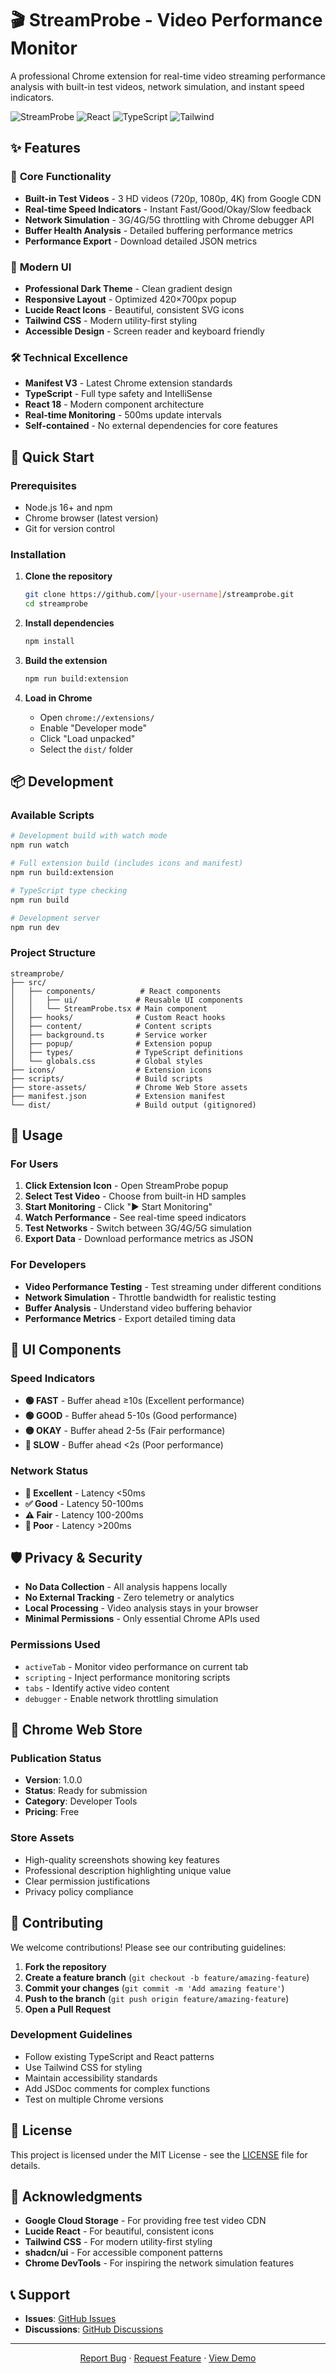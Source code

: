 # 🎬 StreamProbe - Video Performance Monitor

A professional Chrome extension for real-time video streaming performance analysis with built-in test videos, network simulation, and instant speed indicators.

![StreamProbe](https://img.shields.io/badge/Chrome-Extension-4285F4?style=for-the-badge&logo=google-chrome&logoColor=white)
![React](https://img.shields.io/badge/React-18.2.0-61DAFB?style=for-the-badge&logo=react&logoColor=white)
![TypeScript](https://img.shields.io/badge/TypeScript-5.2.2-3178C6?style=for-the-badge&logo=typescript&logoColor=white)
![Tailwind](https://img.shields.io/badge/Tailwind-3.4.17-06B6D4?style=for-the-badge&logo=tailwindcss&logoColor=white)

## ✨ Features

### 🎯 **Core Functionality**
- **Built-in Test Videos** - 3 HD videos (720p, 1080p, 4K) from Google CDN
- **Real-time Speed Indicators** - Instant Fast/Good/Okay/Slow feedback
- **Network Simulation** - 3G/4G/5G throttling with Chrome debugger API
- **Buffer Health Analysis** - Detailed buffering performance metrics
- **Performance Export** - Download detailed JSON metrics

### 🎨 **Modern UI**
- **Professional Dark Theme** - Clean gradient design
- **Responsive Layout** - Optimized 420×700px popup
- **Lucide React Icons** - Beautiful, consistent SVG icons
- **Tailwind CSS** - Modern utility-first styling
- **Accessible Design** - Screen reader and keyboard friendly

### 🛠️ **Technical Excellence**
- **Manifest V3** - Latest Chrome extension standards
- **TypeScript** - Full type safety and IntelliSense
- **React 18** - Modern component architecture
- **Real-time Monitoring** - 500ms update intervals
- **Self-contained** - No external dependencies for core features

## 🚀 Quick Start

### Prerequisites
- Node.js 16+ and npm
- Chrome browser (latest version)
- Git for version control

### Installation

1. **Clone the repository**
   ```bash
   git clone https://github.com/[your-username]/streamprobe.git
   cd streamprobe
   ```

2. **Install dependencies**
   ```bash
   npm install
   ```

3. **Build the extension**
   ```bash
   npm run build:extension
   ```

4. **Load in Chrome**
   - Open `chrome://extensions/`
   - Enable "Developer mode"
   - Click "Load unpacked"
   - Select the `dist/` folder

## 📦 Development

### Available Scripts

```bash
# Development build with watch mode
npm run watch

# Full extension build (includes icons and manifest)
npm run build:extension

# TypeScript type checking
npm run build

# Development server
npm run dev
```

### Project Structure

```
streamprobe/
├── src/
│   ├── components/          # React components
│   │   ├── ui/             # Reusable UI components
│   │   └── StreamProbe.tsx # Main component
│   ├── hooks/              # Custom React hooks
│   ├── content/            # Content scripts
│   ├── background.ts       # Service worker
│   ├── popup/              # Extension popup
│   ├── types/              # TypeScript definitions
│   └── globals.css         # Global styles
├── icons/                  # Extension icons
├── scripts/                # Build scripts
├── store-assets/           # Chrome Web Store assets
├── manifest.json           # Extension manifest
└── dist/                   # Build output (gitignored)
```

## 🎯 Usage

### For Users
1. **Click Extension Icon** - Open StreamProbe popup
2. **Select Test Video** - Choose from built-in HD samples
3. **Start Monitoring** - Click "▶ Start Monitoring"
4. **Watch Performance** - See real-time speed indicators
5. **Test Networks** - Switch between 3G/4G/5G simulation
6. **Export Data** - Download performance metrics as JSON

### For Developers
- **Video Performance Testing** - Test streaming under different conditions
- **Network Simulation** - Throttle bandwidth for realistic testing
- **Buffer Analysis** - Understand video buffering behavior
- **Performance Metrics** - Export detailed timing data

## 🎨 UI Components

### Speed Indicators
- **🟢 FAST** - Buffer ahead ≥10s (Excellent performance)
- **🟢 GOOD** - Buffer ahead 5-10s (Good performance)
- **🟡 OKAY** - Buffer ahead 2-5s (Fair performance)
- **🔴 SLOW** - Buffer ahead <2s (Poor performance)

### Network Status
- **🚀 Excellent** - Latency <50ms
- **✅ Good** - Latency 50-100ms
- **⚠️ Fair** - Latency 100-200ms
- **🐌 Poor** - Latency >200ms

## 🛡️ Privacy & Security

- **No Data Collection** - All analysis happens locally
- **No External Tracking** - Zero telemetry or analytics
- **Local Processing** - Video analysis stays in your browser
- **Minimal Permissions** - Only essential Chrome APIs used

### Permissions Used
- `activeTab` - Monitor video performance on current tab
- `scripting` - Inject performance monitoring scripts
- `tabs` - Identify active video content
- `debugger` - Enable network throttling simulation

## 🏪 Chrome Web Store

### Publication Status
- **Version**: 1.0.0
- **Status**: Ready for submission
- **Category**: Developer Tools
- **Pricing**: Free

### Store Assets
- High-quality screenshots showing key features
- Professional description highlighting unique value
- Clear permission justifications
- Privacy policy compliance

## 🤝 Contributing

We welcome contributions! Please see our contributing guidelines:

1. **Fork the repository**
2. **Create a feature branch** (`git checkout -b feature/amazing-feature`)
3. **Commit your changes** (`git commit -m 'Add amazing feature'`)
4. **Push to the branch** (`git push origin feature/amazing-feature`)
5. **Open a Pull Request**

### Development Guidelines
- Follow existing TypeScript and React patterns
- Use Tailwind CSS for styling
- Maintain accessibility standards
- Add JSDoc comments for complex functions
- Test on multiple Chrome versions

## 📄 License

This project is licensed under the MIT License - see the [LICENSE](LICENSE) file for details.

## 🙏 Acknowledgments

- **Google Cloud Storage** - For providing free test video CDN
- **Lucide React** - For beautiful, consistent icons
- **Tailwind CSS** - For modern utility-first styling
- **shadcn/ui** - For accessible component patterns
- **Chrome DevTools** - For inspiring the network simulation features

## 📞 Support

- **Issues**: [GitHub Issues](https://github.com/[your-username]/streamprobe/issues)
- **Discussions**: [GitHub Discussions](https://github.com/[your-username]/streamprobe/discussions)

---

<div align="center">


[Report Bug](https://github.com/[your-username]/streamprobe/issues) · [Request Feature](https://github.com/[your-username]/streamprobe/issues) · [View Demo](https://github.com/[your-username]/streamprobe#usage)

</div>
